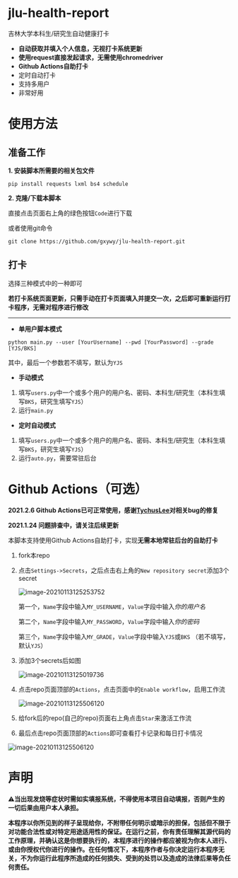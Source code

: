 # jlu-health-report



吉林大学本科生/研究生自动健康打卡

- **自动获取并填入个人信息，无视打卡系统更新**
- **使用request直接发起请求，无需使用chromedriver**
- **Github Actions自助打卡**
- 定时自动打卡
- 支持多用户
- 非常好用

# 使用方法

## 准备工作

**1. 安装脚本所需要的相关包文件**

```
pip install requests lxml bs4 schedule
```
**2. 克隆/下载本脚本**

直接点击页面右上角的绿色按钮`Code`进行下载

或者使用git命令

```
git clone https://github.com/gxywy/jlu-health-report.git
```


## 打卡

选择三种模式中的一种即可

**若打卡系统页面更新，只需手动在打卡页面填入并提交一次，之后即可重新运行打卡程序，无需对程序进行修改**

------


- **单用户脚本模式**

```
python main.py --user [YourUsername] --pwd [YourPassword] --grade [YJS/BKS]
```
其中，最后一个参数若不填写，默认为`YJS`

- **手动模式**

1. 填写`users.py`中一个或多个用户的用户名、密码、本科生/研究生（本科生填写`BKS`，研究生填写`YJS`）
2. 运行`main.py`

- **定时自动模式**

1. 填写`users.py`中一个或多个用户的用户名、密码、本科生/研究生（本科生填写`BKS`，研究生填写`YJS`）
2. 运行`auto.py`，需要常驻后台

# Github Actions（可选）

**2021.2.6 Github Actions已可正常使用，感谢[TychusLee](https://github.com/TychusLee)对相关bug的修复**

**2021.1.24 问题排查中，请关注后续更新**

本脚本支持使用Github Actions自助打卡，实现**无需本地常驻后台的自助打卡**

1. fork本repo

2. 点击`Settings->Secrets`，之后点击右上角的`New repository secret`添加3个secret

   ![image-20210113125253752](imgs/image-20210113125253752.png)

   第一个，`Name`字段中输入`MY_USERNAME`，`Value`字段中输入*你的用户名*

   第二个，`Name`字段中输入`MY_PASSWORD`，`Value`字段中输入*你的密码*

   第三个，`Name`字段中输入`MY_GRADE`，`Value`字段中输入`YJS`或`BKS` （若不填写，默认`YJS`）

6. 添加3个secrets后如图

   ![image-20210113125019736](imgs/image-20210113125019736.png)

7. 点击repo页面顶部的`Actions`，点击页面中的`Enable workflow`，启用工作流

   ![image-20210113125506120](imgs/image202103151310.png)

9. 给fork后的repo(自己的repo)页面右上角点击`Star`来激活工作流

10. 最后点击repo页面顶部的`Actions`即可查看打卡记录和每日打卡情况

   ![image-20210113125506120](imgs/image-20210113125506120.png)

# 声明

⚠**当出现发烧等症状时需如实填报系统，不得使用本项目自动填报，否则产生的一切后果由用户本人承担。**

**本程序以你所见到的样子呈现给你，不附带任何明示或暗示的担保，包括但不限于对功能合法性或对特定用途适用性的保证。在运行之前，你有责任理解其源代码的工作原理，并确认这是你想要执行的，本程序进行的操作都应被视为你本人进行、或由你授权代你进行的操作。在任何情况下，本程序作者与你决定运行本程序无关，不为你运行此程序所造成的任何损失、受到的处罚以及造成的法律后果等负任何责任。**

